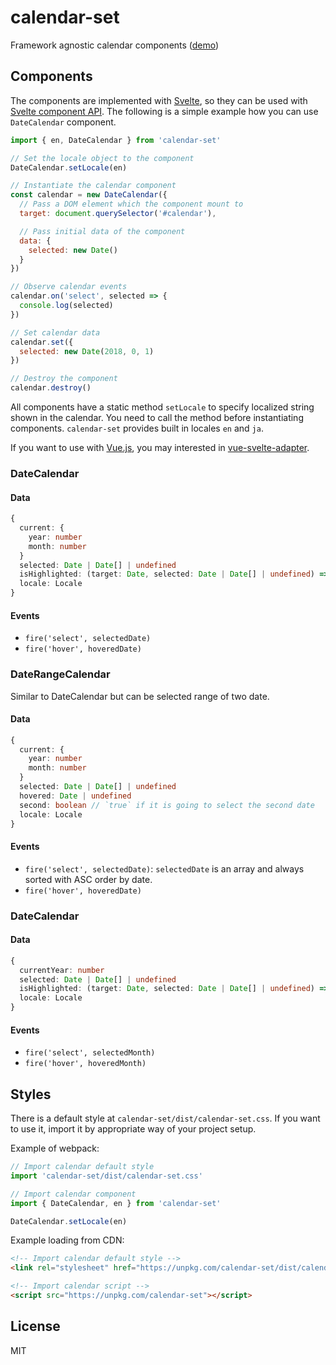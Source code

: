 # calendar-set

Framework agnostic calendar components ([demo](https://ktsn.github.io/calendar-set/))

## Components

The components are implemented with [Svelte](https://svelte.technology/), so they can be used with [Svelte component API](https://svelte.technology/guide#component-api). The following is a simple example how you can use `DateCalendar` component.

```js
import { en, DateCalendar } from 'calendar-set'

// Set the locale object to the component
DateCalendar.setLocale(en)

// Instantiate the calendar component
const calendar = new DateCalendar({
  // Pass a DOM element which the component mount to
  target: document.querySelector('#calendar'),

  // Pass initial data of the component
  data: {
    selected: new Date()
  }
})

// Observe calendar events
calendar.on('select', selected => {
  console.log(selected)
})

// Set calendar data
calendar.set({
  selected: new Date(2018, 0, 1)
})

// Destroy the component
calendar.destroy()
```

All components have a static method `setLocale` to specify localized string shown in the calendar. You need to call the method before instantiating components. `calendar-set` provides built in locales `en` and `ja`.

If you want to use with [Vue.js](https://vuejs.org/), you may interested in [vue-svelte-adapter](https://github.com/ktsn/vue-svelte-adapter).

### DateCalendar

#### Data

```ts
{
  current: {
    year: number
    month: number
  }
  selected: Date | Date[] | undefined
  isHighlighted: (target: Date, selected: Date | Date[] | undefined) => boolean
  locale: Locale
}
```

#### Events

* `fire('select', selectedDate)`
* `fire('hover', hoveredDate)`

### DateRangeCalendar

Similar to DateCalendar but can be selected range of two date.

#### Data

```ts
{
  current: {
    year: number
    month: number
  }
  selected: Date | Date[] | undefined
  hovered: Date | undefined
  second: boolean // `true` if it is going to select the second date
  locale: Locale
}
```

#### Events

* `fire('select', selectedDate)`: `selectedDate` is an array and always sorted with ASC order by date.
* `fire('hover', hoveredDate)`

### DateCalendar

#### Data

```ts
{
  currentYear: number
  selected: Date | Date[] | undefined
  isHighlighted: (target: Date, selected: Date | Date[] | undefined) => boolean
  locale: Locale
}
```

#### Events

* `fire('select', selectedMonth)`
* `fire('hover', hoveredMonth)`

## Styles

There is a default style at `calendar-set/dist/calendar-set.css`. If you want to use it, import it by appropriate way of your project setup.

Example of webpack:

```js
// Import calendar default style
import 'calendar-set/dist/calendar-set.css'

// Import calendar component
import { DateCalendar, en } from 'calendar-set'

DateCalendar.setLocale(en)
```

Example loading from CDN:

```html
<!-- Import calendar default style -->
<link rel="stylesheet" href="https://unpkg.com/calendar-set/dist/calendar-set.css">

<!-- Import calendar script -->
<script src="https://unpkg.com/calendar-set"></script>
```

## License

MIT
